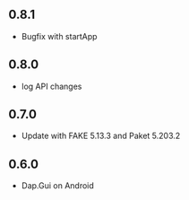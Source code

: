 ## 0.8.1
* Bugfix with startApp

## 0.8.0
* log API changes

## 0.7.0
* Update with FAKE 5.13.3 and Paket 5.203.2

## 0.6.0
* Dap.Gui on Android